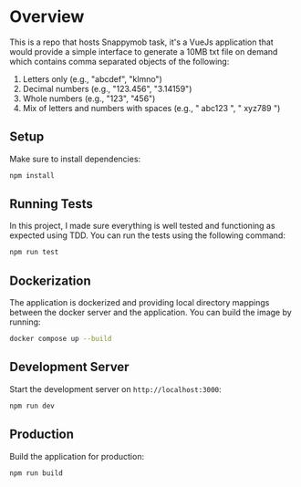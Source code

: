 # Overview

This is a repo that hosts Snappymob task, it's a VueJs application that would provide a simple interface to generate a
10MB txt file on demand which contains comma separated objects of the following:

1. Letters only (e.g., "abcdef", "klmno")
2. Decimal numbers (e.g., "123.456", "3.14159")
3. Whole numbers (e.g., "123", "456")
4. Mix of letters and numbers with spaces (e.g., "   abc123   ", "  xyz789 ")

## Setup

Make sure to install dependencies:

```bash
npm install
```

## Running Tests

In this project, I made sure everything is well tested and functioning as expected using TDD. You can run the tests using the following command:

```bash
npm run test
```

## Dockerization

The application is dockerized and providing local directory mappings between the docker server and the application. You can build the image by running:

```bash
docker compose up --build
```

## Development Server

Start the development server on `http://localhost:3000`:

```bash
npm run dev
```

## Production

Build the application for production:

```bash
npm run build
```